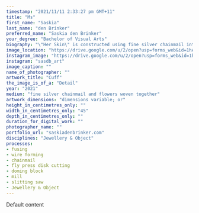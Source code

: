 ```yaml
---
timestamp: "2021/11/11 2:33:27 pm GMT+11"
title: "Ms"
first_name: "Saskia"
last_name: "den Brinker"
preferred_name: "Saskia den Brinker"
your_degree: "Bachelor of Visual Arts"
biography: "\"Her Skin\" is constructed using fine silver chainmail interwoven with silver flowers. Attached around the neck using an ivory ribbon, it sits tightly, heavy and cold upon placement on the body, growing warmer with time. I have always been fascinated by the reproductive abilities of flowers and in this way see them as a powerful force and symbol in my work. The silver flowers have been interwoven into the chainmail to create a heavy, shielding layer. The repetitive and time-consuming processes of forming this piece could be considered excessive. However, is reflective of my personality as well as the value I have placed on both the process of creating, and the outcome of the collar. This work is a deeply personal reflection of myself over the last year and is represented through these processes that have become a coping mechanism during the pandemic and consequent self-discovery."
image_location: "https://drive.google.com/u/2/open?usp=forms_web&id=1hAqgPCC4sFRvj19KdeYjKmXDzq-CLAF0"
instagram_image: "https://drive.google.com/u/2/open?usp=forms_web&id=1hkSyZ01B_jP50U8U5zdf52ABOb8yiWdo"
instagram: "sasdb_art"
image_caption: ""
name_of_photographer: ""
artwork_title: "Cuff"
the_image_is_of_a: "Detail"
year: "2021"
medium: "fine silver chainmail and flowers woven together"
artwork_dimensions: "dimensions variable; or"
height_in_centimetres_only: ""
width_in_centimetres_only: "45"
depth_in_centimetres_only: ""
duration_for_digital_work: ""
photographer_name: ""
portfolio_url: "saskiadenbrinker.com"
disciplines: "Jewellery & Object"
processes:
- fusing
- wire forming
- chainmail
- fly press disk cutting
- doming block
- mill
- slitting saw
- Jewellery & Object
---
```


Default content